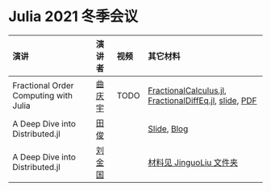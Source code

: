 # Julia 2021 冬季会议

|演讲| 演讲者 | 视频 | 其它材料|
|:---|:------|:----|:------|
| Fractional Order Computing with Julia | [曲庆宇](https://github.com/ErikQQY) | TODO | [FractionalCalculus.jl](https://github.com/SciFracX/FractionalCalculus.jl), [FractionalDiffEq.jl](https://github.com/SciFracX/FractionalDiffEq.jl), [slide](https://julia-cn-conf2021.vercel.app/1), [PDF](https://raw.githubusercontent.com/JuliaCN/MeetUpMaterials/master/Online2021/JuliaCN-SciFracX.pdf) |
| A Deep Dive into Distributed.jl | [田俊](https://github.com/findmyway) || [Slide](https://juntian.me/programming/A_Deep_Dive_into_Distributed.jl/slide/index.html), [Blog](https://juntian.me/programming/A_Deep_Dive_into_Distributed.jl/) |
| A Deep Dive into Distributed.jl | [刘金国](https://github.com/GiggleLiuy) || [材料见 JinguoLiu 文件夹](./JinguoLiu) |
